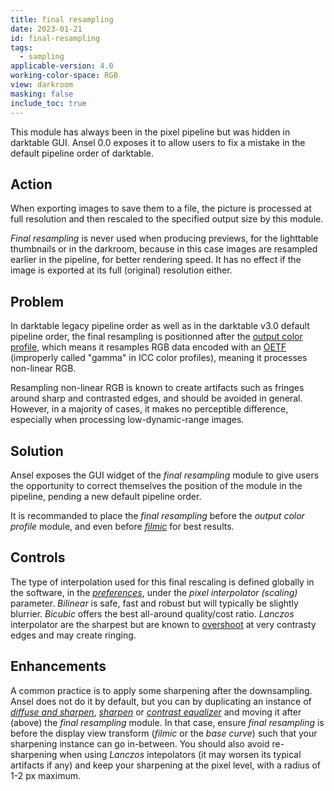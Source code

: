 ```yaml
---
title: final resampling
date: 2023-01-21
id: final-resampling
tags:
  - sampling
applicable-version: 4.0
working-color-space: RGB
view: darkroom
masking: false
include_toc: true
---
```


This module has always been in the pixel pipeline but was hidden in darktable GUI. Ansel 0.0 exposes it to allow users to fix a mistake in the default pipeline order of darktable.

## Action

When exporting images to save them to a file, the picture is processed at full resolution and then rescaled to the specified output size by this module.

_Final resampling_ is never used when producing previews, for the lighttable thumbnails or in the darkroom, because in this case images are resampled earlier in the pipeline, for better rendering speed. It has no effect if the image is exported at its full (original) resolution either.

## Problem

In darktable legacy pipeline order as well as in the darktable v3.0 default pipeline order, the final resampling is positionned after the [output color profile](./output-color-profile.md), which means it resamples RGB data encoded with an [OETF](https://en.wikipedia.org/wiki/Transfer_functions_in_imaging) (improperly called "gamma" in ICC color profiles), meaning it processes non-linear RGB.

Resampling non-linear RGB is known to create artifacts such as fringes around sharp and contrasted edges, and should be avoided in general. However, in a majority of cases, it makes no perceptible difference, especially when processing low-dynamic-range images.

## Solution

Ansel exposes the GUI widget of the _final resampling_ module to give users the opportunity to correct themselves the position of the module in the pipeline, pending a new default pipeline order.

It is recommanded to place the _final resampling_ before the _output color profile_ module, and even before [_filmic_](./filmic-rgb.md) for best results.

## Controls

The type of interpolation used for this final rescaling is defined globally in the software, in the [_preferences_](../../../preferences-settings/processing.md), under the _pixel interpolator (scaling)_ parameter. _Bilinear_ is safe, fast and robust but will typically be slightly blurrier. _Bicubic_ offers the best all-around quality/cost ratio. _Lanczos_ interpolator are the sharpest but are known to [overshoot](https://mazzo.li/posts/lanczos.html#sinc-problems) at very contrasty edges and may create ringing.

## Enhancements

A common practice is to apply some sharpening after the downsampling. Ansel does not do it by default, but you can by duplicating an instance of [_diffuse and sharpen_](./diffuse.md), [_sharpen_](./sharpen.md) or [_contrast equalizer_](./contrast-equalizer.md) and moving it after (above) the _final resampling_ module. In that case, ensure _final resampling_ is before the display view transform (_filmic_ or the _base curve_) such that your sharpening instance can go in-between. You should also avoid re-sharpening when using _Lanczos_ intepolators (it may worsen its typical artifacts if any) and keep your sharpening at the pixel level, with a radius of 1-2 px maximum.
